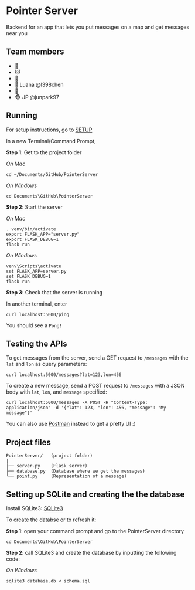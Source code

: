 # Pointer Server

Backend for an app that lets you put messages on a map and get messages near you


## Team members

- 🐶
- 🐱
- 🐹
- 🐰 Luana @l398chen
- 🐼
- 🐵 JP @junpark97


## Running

For setup instructions, go to [SETUP](https://github.com/PointerTeam/PointerServer/blob/master/SETUP.md)

In a new Terminal/Command Prompt,

**Step 1**: Get to the project folder

*On Mac*

```
cd ~/Documents/GitHub/PointerServer
```

*On Windows*

```
cd Documents\GitHub\PointerServer
```

**Step 2**: Start the server

*On Mac*

```
. venv/bin/activate
export FLASK_APP="server.py"
export FLASK_DEBUG=1
flask run
```

*On Windows*

```
venv\Scripts\activate
set FLASK_APP=server.py
set FLASK_DEBUG=1
flask run
```

**Step 3**: Check that the server is running

In another terminal, enter

```
curl localhost:5000/ping
```

You should see a `Pong!`


## Testing the APIs

To get messages from the server, send a GET request to `/messages` with the `lat` and `lon` as query parameters:

```
curl localhost:5000/messages?lat=123,lon=456
```

To create a new message, send a POST request to `/messages` with a JSON body with `lat`, `lon`, and `message` specified:

```
curl localhost:5000/messages -X POST -H "Content-Type: application/json" -d '{"lat": 123, "lon": 456, "message": "My message"}'
```

You can also use [Postman](https://chrome.google.com/webstore/detail/postman/fhbjgbiflinjbdggehcddcbncdddomop?hl=en) instead to get a pretty UI :)


## Project files

```
PointerServer/   (project folder)
|
├── server.py    (Flask server)
├── database.py  (Database where we get the messages)
└── point.py     (Representation of a message)
```

## Setting up SQLite and creating the the database

Install SQLite3: [SQLite3](https://www.sqlite.org/download.html)

To create the databse or to refresh it:

**Step 1**: open your command prompt and go to the PointerServer directory

```
cd Documents\GitHub\PointerServer
```

**Step 2**: call SQLite3 and create the database by inputting the following code:

*On Windows*
```
sqlite3 database.db < schema.sql
```



